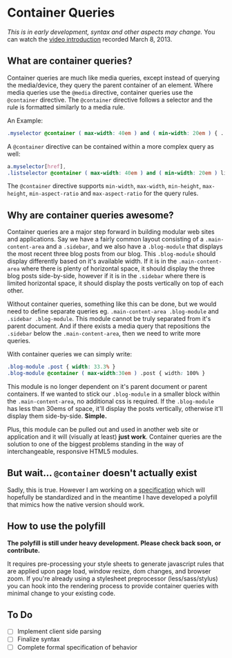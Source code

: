 Container Queries
=================

*This is in early development, syntax and other aspects may change.*
You can watch the [video introduction](http://www.youtube.com/watch?v=RuEM93Ff50E) recorded March 8, 2013.

What are container queries?
---------------------------

Container queries are much like media queries, except instead of querying the media/device, they query the parent container of an element. Where media queries use the `@media` directive, container queries use the `@container` directive.  The `@container` directive follows a selector and the rule is formatted similarly to a media rule. 

An Example:
```css 
.myselector @container ( max-width: 40em ) and ( min-width: 20em ) { ... }
```

A `@container` directive can be contained within a more complex query as well:
```css 
a.myselector[href],
.listselector @container ( max-width: 40em ) and ( min-width: 20em ) li { ... }
```

The `@container` directive supports `min-width`, `max-width`, `min-height`, `max-height`, `min-aspect-ratio` and `max-aspect-ratio` for the query rules.

Why are container queries awesome?
----------------------------------

Container queries are a major step forward in building modular web sites and applications.  Say we have a fairly common layout consisting of a `.main-content-area` and a `.sidebar`, and we also have a `.blog-module` that displays the most recent three blog posts from our blog.  This `.blog-module` should display differently based on it's available width. If it is in the `.main-content-area` where there is plenty of horizontal space, it should display the three blog posts side-by-side, however if it is in the `.sidebar` where there is limited horizontal space, it should display the posts vertically on top of each other.

Without container queries, something like this can be done, but we would need to define separate queries eg. `.main-content-area .blog-module` and `.sidebar .blog-module`.  This module cannot be truly separated from it's parent document. And if there exists a media query that repositions the `.sidebar` below the `.main-content-area`, then we need to write more queries.

With container queries we can simply write:
```css
.blog-module .post { width: 33.3% }
.blog-module @container ( max-width:30em ) .post { width: 100% }
```

This module is no longer dependent on it's parent document or parent containers.  If we wanted to stick our `.blog-module` in a smaller block within the `.main-content-area`, no additional css is required.  If the `.blog-module` has less than 30ems of space, it'll display the posts vertically, otherwise it'll display them side-by-side. **Simple.** 

Plus, this module can be pulled out and used in another web site or application and it will (visually at least) **just work**. Container queries are the solution to one of the biggest problems standing in the way of interchangeable, responsive HTML5 modules.

But wait... `@container` doesn't actually exist
-----------------------------------------------

Sadly, this is true.  However I am working on a [specification](specification.md) which will hopefully be standardized and in the meantime I have developed a polyfill that mimics how the native version should work.

How to use the polyfill
-----------------------
**The polyfill is still under heavy development. Please check back soon, or contribute.**

It requires pre-processing your style sheets to generate javascript rules that are applied upon page load, window resize, dom changes, and browser zoom.  If you're already using a stylesheet preprocessor (less/sass/stylus) you can hook into the rendering process to provide container queries with minimal change to your existing code.

To Do
-----
- [ ] Implement client side parsing
- [ ] Finalize syntax
- [ ] Complete formal specification of behavior
